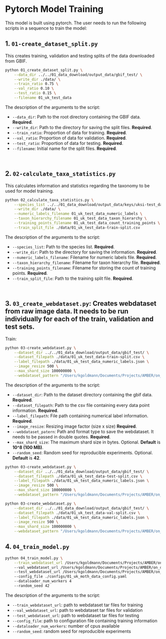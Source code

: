 # Pytorch Model Training

This model is built using pytorch. The user needs to run the following scripts in a sequence to train the model:

## 1. `01-create_dataset_split.py`

This creates training, validation and testing splits of the data downloaded from GBIF.

```bash
python 01_create_dataset_split.py \
    --data_dir ../../01_data_download/output_data/gbif_test/ \
    --write_dir ./data/ \
    --train_ratio 0.75 \
    --val_ratio 0.10 \
    --test_ratio 0.15 \
    --filename 01_uk_test_data
```

The description of the arguments to the script:
* `--data_dir`: Path to the root directory containing the GBIF data. **Required**.
* `--write_dir`: Path to the directory for saving the split files. **Required**.
* `--train_ratio`: Proportion of data for training. **Required**.
* `--val_ratio`: Proportion of data for validation. **Required**.
* `--test_ratio`: Proportion of data for testing. **Required**.
* `--filename`: Initial name for the split files. **Required**.

<br>

## 2. `02-calculate_taxa_statistics.py`

This calculates information and statistics regarding the taxonomy to be used for model training.

```bash
python 02_calculate_taxa_statistics.py \
    --species_list ../../01_data_download/output_data/keys/uksi-test_data.csv \
    --write_dir ./data/ \
    --numeric_labels_filename 01_uk_test_data_numeric_labels \
    --taxon_hierarchy_filename 01_uk_test_data_taxon_hierarchy \
    --training_points_filename 01_uk_test_data_count_training_points \
    --train_split_file ./data/01_uk_test_data-train-split.csv
```

The description of the arguments to the script:
* `--species_list`: Path to the species list. **Required**.
* `--write_dir`: Path to the directory for saving the information. **Required**.
* `--numeric_labels_filename`: Filename for numeric labels file. **Required**.
* `--taxon_hierarchy_filename`: Filename for taxon hierarchy file. **Required**.
* `--training_points_filename`: Filename for storing the count of training points. **Required**.
* `--train_split_file`: Path to the training split file. **Required**.

<br>

## 3. `03_create_webdataset.py`: Creates webdataset from raw image data. It needs to be run individually for each of the train, validation and test sets.

Train:

```bash
python 03-create_webdataset.py \
    --dataset_dir ../../01_data_download/output_data/gbif_test/ \
    --dataset_filepath ./data/01_uk_test_data-train-split.csv \
    --label_filepath ./data/01_uk_test_data_numeric_labels.json \
    --image_resize 500 \
    --max_shard_size 100000000 \
    --webdataset_pattern "/Users/kgoldmann/Documents/Projects/AMBER/on_device_classifier/02_model_training/pytorch/data/datasets/test/train/train-500-%06d.tar"
```

The description of the arguments to the script:
* `--dataset_dir`: Path to the dataset directory containing the gbif data. **Required**.
* `--dataset_filepath`: Path to the csv file containing every data point information. **Required**.
* `--label_filepath`: File path containing numerical label information. **Required**.
* `--image_resize`: Resizing image factor (size x size) **Required**.
* `--webdataset_patern`: Path and format type to save the webdataset. It needs to be passed in double quotes. **Required**.
* `--max_shard_size`: The maximum shard size in bytes. Optional. **Default** is **10^8 (100 MB)**.
* `--random_seed`: Random seed for reproducible experiments. Optional. **Default** is **42**.

```bash
python 03-create_webdataset.py \
    --dataset_dir ../../01_data_download/output_data/gbif_test/ \
    --dataset_filepath ./data/01_uk_test_data-test-split.csv \
    --label_filepath ./data/01_uk_test_data_numeric_labels.json \
    --image_resize 500 \
    --max_shard_size 100000000 \
    --webdataset_pattern "/Users/kgoldmann/Documents/Projects/AMBER/on_device_classifier/02_model_training/pytorch/data/datasets/test/test/test-500-%06d.tar"
```

```bash
python 03-create_webdataset.py \
    --dataset_dir ../../01_data_download/output_data/gbif_test/ \
    --dataset_filepath ./data/01_uk_test_data-val-split.csv \
    --label_filepath ./data/01_uk_test_data_numeric_labels.json \
    --image_resize 500 \
    --max_shard_size 100000000 \
    --webdataset_pattern "/Users/kgoldmann/Documents/Projects/AMBER/on_device_classifier/02_model_training/pytorch/data/datasets/test/val/val-500-%06d.tar"
```

## 4. `04_train_model.py`

```bash
python 04_train_model.py \
    --train_webdataset_url /Users/kgoldmann/Documents/Projects/AMBER/on_device_classifier/02_model_training/pytorch/data/datasets/test/train/
    --val_webdataset_url /Users/kgoldmann/Documents/Projects/AMBER/on_device_classifier/02_model_training/pytorch/data/datasets/test/val/
    --test_webdataset_url /Users/kgoldmann/Documents/Projects/AMBER/on_device_classifier/02_model_training/pytorch/data/datasets/test/test/
    --config_file ./configs/01_uk_moth_data_config.yaml
    --dataloader_num_workers 4
    --random_seed 42
```

The description of the arguments to the script:

* `--train_webdataset_url`: path to webdataset tar files for training
* `--val_webdataset_url`: path to webdataset tar files for validation
* `--test_webdataset_url`: path to webdataset tar files for testing
* `--config_file`: path to configuration file containing training information
* `--dataloader_num_workers`: number of cpus available
* `--random_seed`: random seed for reproducible experiments


